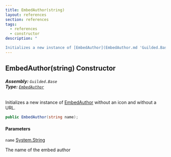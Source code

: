 ```yaml
---
title: EmbedAuthor(string)
layout: references
section: references
tags:
  - references
  - constructor
description: "

Initializes a new instance of [EmbedAuthor](EmbedAuthor.md 'Guilded.Base.Embeds.EmbedAuthor') without an icon and without a URL."
---
```


## EmbedAuthor(string) Constructor
###### **Assembly:** `Guilded.Base`<br/>**Type:** [`EmbedAuthor`](EmbedAuthor.md 'Guilded.Base.Embeds.EmbedAuthor')

Initializes a new instance of [EmbedAuthor](EmbedAuthor.md 'Guilded.Base.Embeds.EmbedAuthor') without an icon and without a URL.

```csharp
public EmbedAuthor(string name);
```
#### Parameters

<a name='Guilded.Base.Embeds.EmbedAuthor.EmbedAuthor(string).name'></a>

`name` [System.String](https://docs.microsoft.com/en-us/dotnet/api/System.String 'System.String')

The name of the embed author